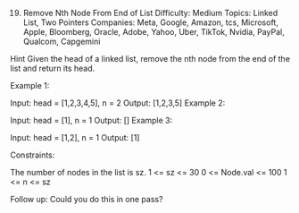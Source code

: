19. Remove Nth Node From End of List
Difficulty: Medium
Topics: Linked List, Two Pointers
Companies: Meta, Google, Amazon, tcs, Microsoft, Apple, Bloomberg, Oracle, Adobe, Yahoo, Uber, TikTok, Nvidia, PayPal, Qualcom, Capgemini

Hint
Given the head of a linked list, remove the nth node from the end of the list and return its head.

 

Example 1:


Input: head = [1,2,3,4,5], n = 2
Output: [1,2,3,5]
Example 2:

Input: head = [1], n = 1
Output: []
Example 3:

Input: head = [1,2], n = 1
Output: [1]
 

Constraints:

The number of nodes in the list is sz.
1 <= sz <= 30
0 <= Node.val <= 100
1 <= n <= sz
 

Follow up: Could you do this in one pass?